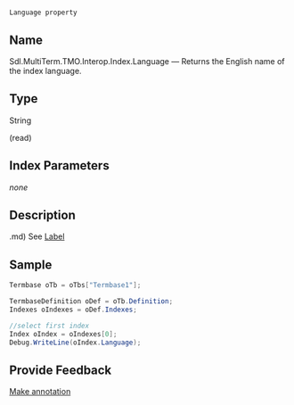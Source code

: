 

# 
    Language property




## Name

Sdl.MultiTerm.TMO.Interop.Index.Language —          Returns the English name of the index language.



## Type

String

(read)



## Index Parameters
*none*


## Description


.md)
See [Label](Sdl.MultiTerm.TMO.Interop.Index.Label.md)



## Sample


```cs
Termbase oTb = oTbs["Termbase1"];

TermbaseDefinition oDef = oTb.Definition;
Indexes oIndexes = oDef.Indexes;

//select first index
Index oIndex = oIndexes[0];
Debug.WriteLine(oIndex.Language);
```



## Provide Feedback

[Make annotation](mailto:sdk-feedback@sdl.com&amp;subject=Reference%20for%20Sdl.MultiTerm.TMO.Interop.Index.Language)

